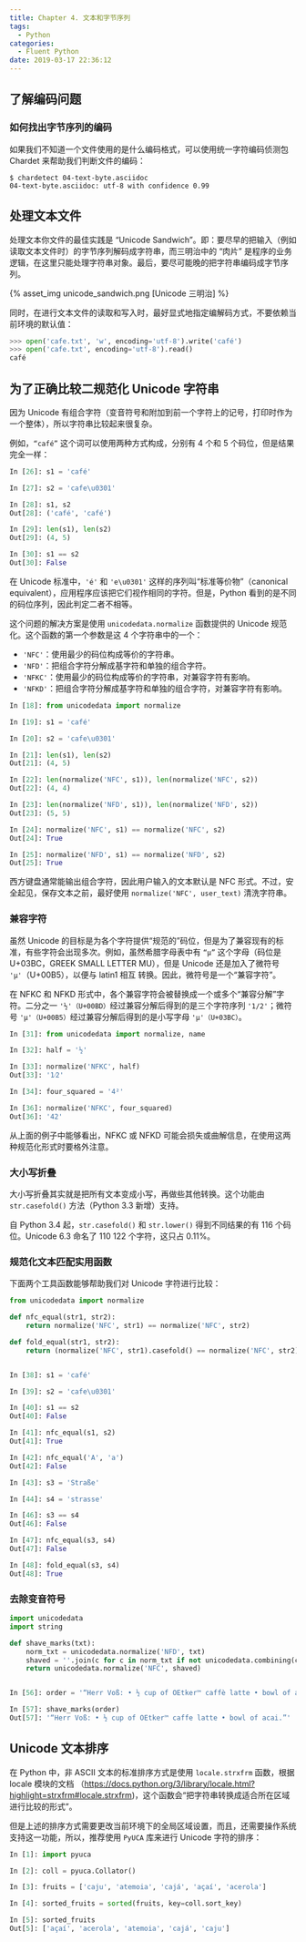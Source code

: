 ```yaml
---
title: Chapter 4. 文本和字节序列
tags:
  - Python
categories:
  - Fluent Python
date: 2019-03-17 22:36:12
---
```



## 了解编码问题

### 如何找出字节序列的编码

如果我们不知道一个文件使用的是什么编码格式，可以使用统一字符编码侦测包 Chardet 来帮助我们判断文件的编码：

```shell
$ chardetect 04-text-byte.asciidoc
04-text-byte.asciidoc: utf-8 with confidence 0.99
```

## 处理文本文件

处理文本你文件的最佳实践是 “Unicode Sandwich”。即：要尽早的把输入（例如读取文本文件时）的字节序列解码成字符串，而三明治中的 “肉片” 是程序的业务逻辑，在这里只能处理字符串对象。最后，要尽可能晚的把字符串编码成字节序列。

{% asset_img unicode_sandwich.png [Unicode 三明治] %}

同时，在进行文本文件的读取和写入时，最好显式地指定编解码方式，不要依赖当前环境的默认值：

```python
>>> open('cafe.txt', 'w', encoding='utf-8').write('café')
>>> open('cafe.txt', encoding='utf-8').read()
café
```

## 为了正确比较二规范化 Unicode 字符串

因为 Unicode 有组合字符（变音符号和附加到前一个字符上的记号，打印时作为一个整体），所以字符串比较起来很复杂。

例如，`“café”` 这个词可以使用两种方式构成，分别有 4 个和 5 个码位，但是结果完全一样：

```python
In [26]: s1 = 'café'

In [27]: s2 = 'cafe\u0301'

In [28]: s1, s2
Out[28]: ('café', 'café')

In [29]: len(s1), len(s2)
Out[29]: (4, 5)

In [30]: s1 == s2
Out[30]: False
```

在 Unicode 标准中，`'é'` 和 `'e\u0301'` 这样的序列叫“标准等价物”（canonical equivalent），应用程序应该把它们视作相同的字符。但是，Python 看到的是不同的码位序列，因此判定二者不相等。

这个问题的解决方案是使用 `unicodedata.normalize` 函数提供的 Unicode 规范化。这个函数的第一个参数是这 4 个字符串中的一个：
- `'NFC'`：使用最少的码位构成等价的字符串。
- `'NFD'`：把组合字符分解成基字符和单独的组合字符。
- `'NFKC'`：使用最少的码位构成等价的字符串，对兼容字符有影响。
- `'NFKD'`：把组合字符分解成基字符和单独的组合字符，对兼容字符有影响。


```python
In [18]: from unicodedata import normalize

In [19]: s1 = 'café'

In [20]: s2 = 'cafe\u0301'

In [21]: len(s1), len(s2)
Out[21]: (4, 5)

In [22]: len(normalize('NFC', s1)), len(normalize('NFC', s2))
Out[22]: (4, 4)

In [23]: len(normalize('NFD', s1)), len(normalize('NFD', s2))
Out[23]: (5, 5)

In [24]: normalize('NFC', s1) == normalize('NFC', s2)
Out[24]: True

In [25]: normalize('NFD', s1) == normalize('NFD', s2)
Out[25]: True
```

西方键盘通常能输出组合字符，因此用户输入的文本默认是 NFC 形式。不过，安全起见，保存文本之前，最好使用 `normalize('NFC', user_text)` 清洗字符串。

### 兼容字符

虽然 Unicode 的目标是为各个字符提供“规范的”码位，但是为了兼容现有的标准，有些字符会出现多次。例如，虽然希腊字母表中有 `“μ”` 这个字母（码位是 U+03BC，GREEK SMALL LETTER MU），但是 Unicode 还是加入了微符号 `'µ'`（U+00B5），以便与 latin1 相互 转换。因此，微符号是一个“兼容字符”。

在 NFKC 和 NFKD 形式中，各个兼容字符会被替换成一个或多个“兼容分解”字符。二分之一 `'½'（U+00BD）`经过兼容分解后得到的是三个字符序列 `'1/2'`；微符号 `'µ'（U+00B5）`经过兼容分解后得到的是小写字母 `'μ'（U+03BC）`。

```python
In [31]: from unicodedata import normalize, name

In [32]: half = '½'

In [33]: normalize('NFKC', half)
Out[33]: '1⁄2'

In [34]: four_squared = '4²'

In [36]: normalize('NFKC', four_squared)
Out[36]: '42'
```

从上面的例子中能够看出，NFKC 或 NFKD 可能会损失或曲解信息，在使用这两种规范化形式时要格外注意。

### 大小写折叠

大小写折叠其实就是把所有文本变成小写，再做些其他转换。这个功能由 `str.casefold()` 方法（Python 3.3 新增）支持。

自 Python 3.4 起，`str.casefold()` 和 `str.lower()` 得到不同结果的有 116 个码位。Unicode 6.3 命名了 110 122 个字符，这只占 0.11%。

### 规范化文本匹配实用函数

下面两个工具函数能够帮助我们对 Unicode 字符进行比较：

```python
from unicodedata import normalize

def nfc_equal(str1, str2): 
    return normalize('NFC', str1) == normalize('NFC', str2)

def fold_equal(str1, str2): 
    return (normalize('NFC', str1).casefold() == normalize('NFC', str2).casefold())


In [38]: s1 = 'café'

In [39]: s2 = 'cafe\u0301'

In [40]: s1 == s2
Out[40]: False

In [41]: nfc_equal(s1, s2)
Out[41]: True

In [42]: nfc_equal('A', 'a')
Out[42]: False

In [43]: s3 = 'Straße'

In [44]: s4 = 'strasse'

In [46]: s3 == s4
Out[46]: False

In [47]: nfc_equal(s3, s4)
Out[47]: False

In [48]: fold_equal(s3, s4)
Out[48]: True
```

### 去除变音符号

```python
import unicodedata
import string

def shave_marks(txt):
    norm_txt = unicodedata.normalize('NFD', txt)
    shaved = ''.join(c for c in norm_txt if not unicodedata.combining(c))
    return unicodedata.normalize('NFC', shaved)


In [56]: order = '“Herr Voß: • ½ cup of OEtker™ caffè latte • bowl of açaí.”'

In [57]: shave_marks(order)
Out[57]: '“Herr Voß: • ½ cup of OEtker™ caffe latte • bowl of acai.”'
```

## Unicode 文本排序

在 Python 中，非 ASCII 文本的标准排序方式是使用 `locale.strxfrm` 函数，根据 locale 模块的文档 （https://docs.python.org/3/library/locale.html?highlight=strxfrm#locale.strxfrm)，这个函数会“把字符串转换成适合所在区域进行比较的形式”。

但是上述的排序方式需要更改当前环境下的全局区域设置，而且，还需要操作系统支持这一功能，所以，推荐使用 `PyUCA` 库来进行 Unicode 字符的排序：

```python
In [1]: import pyuca

In [2]: coll = pyuca.Collator()

In [3]: fruits = ['caju', 'atemoia', 'cajá', 'açaí', 'acerola']

In [4]: sorted_fruits = sorted(fruits, key=coll.sort_key)

In [5]: sorted_fruits
Out[5]: ['açaí', 'acerola', 'atemoia', 'cajá', 'caju']
```


